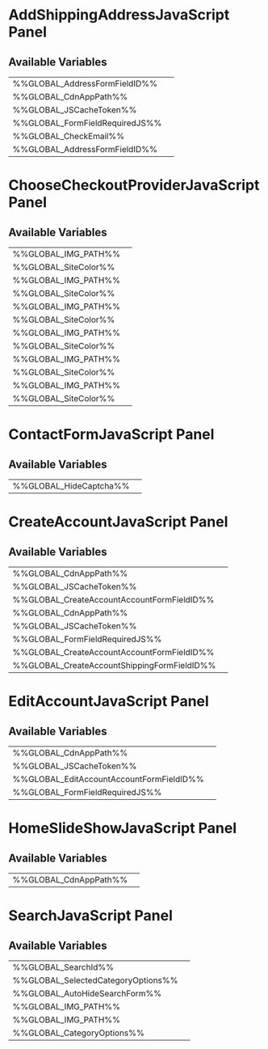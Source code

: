 # <span class="jumptarget"> AddShippingAddressJavaScript Panel </span>

## <span class="jumptarget"> Available Variables </span>
|||
|---|---|
| %%GLOBAL_AddressFormFieldID%% |
| %%GLOBAL_CdnAppPath%% |
| %%GLOBAL_JSCacheToken%% |
| %%GLOBAL_FormFieldRequiredJS%% |
| %%GLOBAL_CheckEmail%% |
| %%GLOBAL_AddressFormFieldID%% |

# <span class="jumptarget"> ChooseCheckoutProviderJavaScript Panel </span>

## <span class="jumptarget"> Available Variables </span>
|||
|---|---|
| %%GLOBAL_IMG_PATH%% |
| %%GLOBAL_SiteColor%% |
| %%GLOBAL_IMG_PATH%% |
| %%GLOBAL_SiteColor%% |
| %%GLOBAL_IMG_PATH%% |
| %%GLOBAL_SiteColor%% |
| %%GLOBAL_IMG_PATH%% |
| %%GLOBAL_SiteColor%% |
| %%GLOBAL_IMG_PATH%% |
| %%GLOBAL_SiteColor%% |
| %%GLOBAL_IMG_PATH%% |
| %%GLOBAL_SiteColor%% |

# <span class="jumptarget"> ContactFormJavaScript Panel </span>

## <span class="jumptarget"> Available Variables </span>
|||
|---|---|
| %%GLOBAL_HideCaptcha%% |

# <span class="jumptarget"> CreateAccountJavaScript Panel </span>

## <span class="jumptarget"> Available Variables </span>
|||
|---|---|
| %%GLOBAL_CdnAppPath%% |
| %%GLOBAL_JSCacheToken%% |
| %%GLOBAL_CreateAccountAccountFormFieldID%% |
| %%GLOBAL_CdnAppPath%% |
| %%GLOBAL_JSCacheToken%% |
| %%GLOBAL_FormFieldRequiredJS%% |
| %%GLOBAL_CreateAccountAccountFormFieldID%% |
| %%GLOBAL_CreateAccountShippingFormFieldID%% |

# <span class="jumptarget"> EditAccountJavaScript Panel </span>

## <span class="jumptarget"> Available Variables </span>
|||
|---|---|
| %%GLOBAL_CdnAppPath%% |
| %%GLOBAL_JSCacheToken%% |
| %%GLOBAL_EditAccountAccountFormFieldID%% |
| %%GLOBAL_FormFieldRequiredJS%% |

# <span class="jumptarget"> HomeSlideShowJavaScript Panel </span>

## <span class="jumptarget"> Available Variables </span>
|||
|---|---|
| %%GLOBAL_CdnAppPath%% |

# <span class="jumptarget"> SearchJavaScript Panel </span>

## <span class="jumptarget"> Available Variables </span>
|||
|---|---|
| %%GLOBAL_SearchId%% |
| %%GLOBAL_SelectedCategoryOptions%% |
| %%GLOBAL_AutoHideSearchForm%% |
| %%GLOBAL_IMG_PATH%% |
| %%GLOBAL_IMG_PATH%% |
| %%GLOBAL_CategoryOptions%% |
